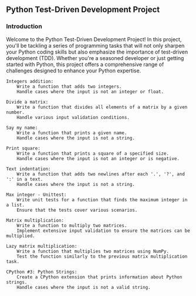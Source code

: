 ## Python Test-Driven Development Project
### Introduction

Welcome to the Python Test-Driven Development Project! In this project, you'll be tackling a series of programming tasks that will not only sharpen your Python coding skills but also emphasize the importance of test-driven development (TDD). Whether you're a seasoned developer or just getting started with Python, this project offers a comprehensive range of challenges designed to enhance your Python expertise.

    Integers addition:
        Write a function that adds two integers.
        Handle cases where the input is not an integer or float.

    Divide a matrix:
        Write a function that divides all elements of a matrix by a given number.
        Handle various input validation conditions.

    Say my name:
        Write a function that prints a given name.
        Handle cases where the input is not a string.

    Print square:
        Write a function that prints a square of a specified size.
        Handle cases where the input is not an integer or is negative.

    Text indentation:
        Write a function that adds two newlines after each '.', '?', and ':' in a text.
        Handle cases where the input is not a string.

    Max integer - Unittest:
        Write unit tests for a function that finds the maximum integer in a list.
        Ensure that the tests cover various scenarios.

    Matrix multiplication:
        Write a function to multiply two matrices.
        Implement extensive input validation to ensure the matrices can be multiplied.

    Lazy matrix multiplication:
        Write a function that multiplies two matrices using NumPy.
        Test the function similarly to the previous matrix multiplication task.

    CPython #3: Python Strings:
        Create a CPython extension that prints information about Python strings.
        Handle cases where the input is not a valid string.